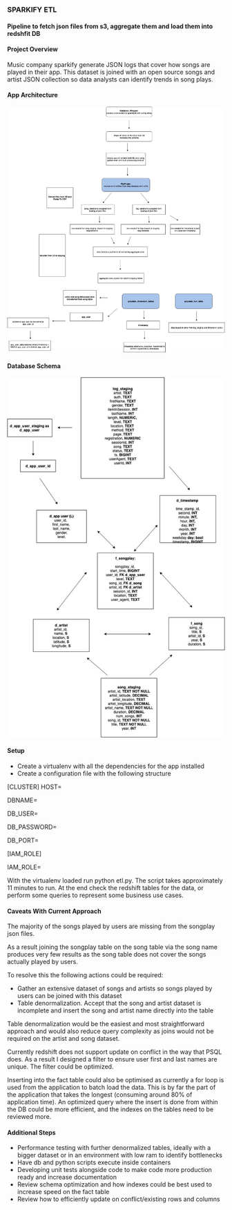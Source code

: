 ### SPARKIFY ETL 
#### Pipeline to fetch json files from s3, aggregate them and load them into redshfit DB

#### Project Overview

Music company sparkify generate JSON logs that cover how songs are played in their app. This dataset is joined with an open source songs and artist JSON collection so data analysts can identify trends in song plays. 

#### App Architecture
![App Architecture Diagram](diagrams/sparkify_app.jpg)

#### Database Schema 
![(Database Schema)](diagrams/sparkify_sql.jpg)

#### Setup

* Create a virtualenv with all the dependencies for the app installed
* Create a configuration file with the following structure

[CLUSTER]
HOST= 

DBNAME=

DB_USER=

DB_PASSWORD=

DB_PORT=

[IAM_ROLE]

IAM_ROLE=

With the virtualenv loaded run python etl.py. The script takes approximately 11 minutes to run.
At the end check the redshift tables for the data, or perform some queries to represent some business use cases.

#### Caveats With Current Approach

The majority of the songs played by users are missing from the songplay json files. 

As a result joining the songplay table on the song table via the song name produces very few results as the song table does not cover the songs actually played by users. 

To resolve this the following actions could be required:

* Gather an extensive dataset of songs and artists so songs played by users can be joined with this dataset
* Table denormalization. Accept that the song and artist dataset is incomplete and insert the song and artist name directly into the table

Table denormalization would be the easiest and most straightforward approach and would also reduce query complexity as joins would not be required on the artist and song dataset. 

Currently redshift does not support update on conflict in the way that PSQL does. As a result I designed a filter to ensure user first and last names are unique. The filter could be optimized.

Inserting into the fact table could also be optimised as currently a for loop is used from the application to batch load the data. This is by far the part of the application that takes the longest (consuming around 80% of application time). An optimized query where the insert is done from within the DB could be more efficient, and the indexes on the tables need to be reviewed more.

#### Additional Steps

* Performance testing with further denormalized tables, ideally with a bigger dataset or in an environment with low ram to identify bottlenecks
* Have db and python scripts execute inside containers
* Developing unit tests alongside code to make code more production ready and increase documentation
* Review schema optimization and how indexes could be best used to increase speed on the fact table
* Review how to efficiently update on conflict/existing rows and columns



